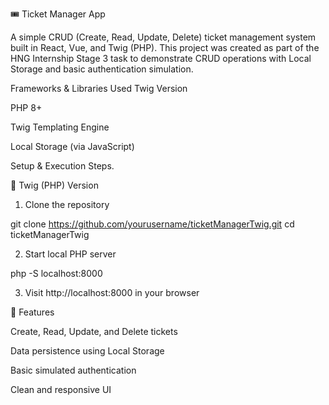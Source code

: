 🎟 Ticket Manager App

A simple CRUD (Create, Read, Update, Delete) ticket management system built in React, Vue, and Twig (PHP).
This project was created as part of the HNG Internship Stage 3 task to demonstrate CRUD operations with Local Storage and basic authentication simulation.


Frameworks & Libraries Used
Twig Version

PHP 8+

Twig Templating Engine

Local Storage (via JavaScript)

Setup & Execution Steps.

🧩 Twig (PHP) Version

1. Clone the repository

git clone https://github.com/yourusername/ticketManagerTwig.git
cd ticketManagerTwig


2. Start local PHP server

php -S localhost:8000


3. Visit http://localhost:8000 in your browser



📝 Features

Create, Read, Update, and Delete tickets

Data persistence using Local Storage

Basic simulated authentication

Clean and responsive UI

